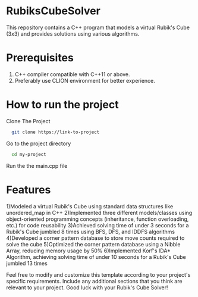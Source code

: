 # RubiksCubeSolver
This repository contains a C++ program that models a virtual Rubik's Cube (3x3) and provides solutions using various algorithms.
# Prerequisites
1) C++ compiler compatible with C++11 or above.
2) Preferably use CLION environment for better experience.

# How to run the project 
Clone The Project 

```bash
  git clone https://link-to-project
```

Go to the project directory

```bash
  cd my-project
```
Run the the main.cpp file
# Features
1)Modeled a virtual Rubik's Cube using standard data structures like unordered_map in C++
2)Implemented three different models/classes using object-oriented programming concepts (inheritance, function overloading, etc.) for code reusability
3)Achieved solving time of under 3 seconds for a Rubik's Cube jumbled 8 times using BFS, DFS, and IDDFS algorithms
4)Developed a corner pattern database to store move counts required to solve the cube
5)Optimized the corner pattern database using a Nibble Array, reducing memory usage by 50%
6)Implemented Korf's IDA* Algorithm, achieving solving time of under 10 seconds for a Rubik's Cube jumbled 13 times


Feel free to modify and customize this template according to your project's specific requirements. Include any additional sections that you think are relevant to your project. Good luck with your Rubik's Cube Solver!
